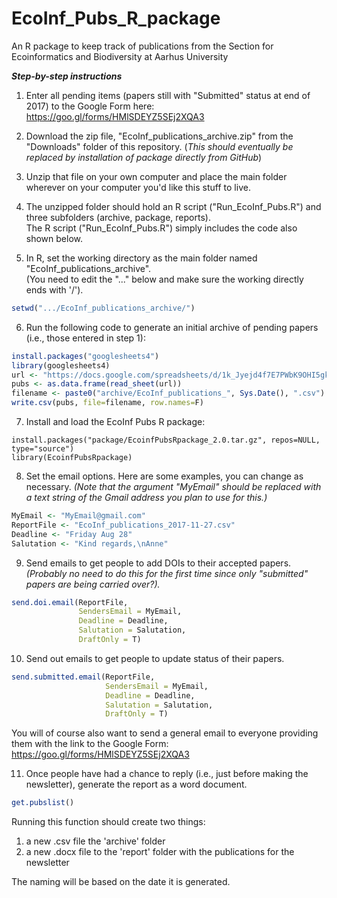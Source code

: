 # EcoInf_Pubs_R_package
An R package to keep track of publications from the Section for Ecoinformatics and Biodiversity at Aarhus University

***Step-by-step instructions***

1. Enter all pending items (papers still with "Submitted" status at end of 2017) to the Google Form here: https://goo.gl/forms/HMlSDEYZ5SEj2XQA3

2. Download the zip file, "EcoInf_publications_archive.zip" from the "Downloads" folder of this repository. (*This should eventually be replaced by installation of package directly from GitHub*)

3. Unzip that file on your own computer and place the main folder wherever on your computer you'd like this stuff to live.

4. The unzipped folder should hold an R script ("Run_EcoInf_Pubs.R") and three subfolders (archive, package, reports).  
The R script ("Run_EcoInf_Pubs.R") simply includes the code also shown below.

5. In R, set the working directory as the main folder named "EcoInf_publications_archive".  
(You need to edit the "..." below and make sure the working directly ends with '/').
``` r
setwd(".../EcoInf_publications_archive/")
```

6. Run the following code to generate an initial archive of pending papers (i.e., those entered in step 1):
``` r
install.packages("googlesheets4")
library(googlesheets4)
url <- "https://docs.google.com/spreadsheets/d/1k_Jyejd4f7E7PWbK9OHI5gkmSOymlfyA54hIfOpIm6g/edit?usp=sharing"
pubs <- as.data.frame(read_sheet(url))
filename <- paste0("archive/EcoInf_publications_", Sys.Date(), ".csv")
write.csv(pubs, file=filename, row.names=F)
```

7. Install and load the EcoInf Pubs R package:
```
install.packages("package/EcoinfPubsRpackage_2.0.tar.gz", repos=NULL, type="source")
library(EcoinfPubsRpackage)
```

8. Set the email options.  Here are some examples, you can change as necessary.  *(Note that the argument "MyEmail" should be replaced with a text string of the Gmail address you plan to use for this.)*
``` r
MyEmail <- "MyEmail@gmail.com"
ReportFile <- "EcoInf_publications_2017-11-27.csv"
Deadline <- "Friday Aug 28"
Salutation <- "Kind regards,\nAnne"
```

9. Send emails to get people to add DOIs to their accepted papers. *(Probably no need to do this for the first time since only "submitted" papers are being carried over?).*
``` r 
send.doi.email(ReportFile, 
               SendersEmail = MyEmail,
               Deadline = Deadline,
               Salutation = Salutation,
               DraftOnly = T)
```

10. Send out emails to get people to update status of their papers.
``` r
send.submitted.email(ReportFile, 
                     SendersEmail = MyEmail,
                     Deadline = Deadline,
                     Salutation = Salutation,
                     DraftOnly = T)
```

You will of course also want to send a general email to everyone providing them with the link to the Google Form:
https://goo.gl/forms/HMlSDEYZ5SEj2XQA3

11. Once people have had a chance to reply (i.e., just before making the newsletter), generate the report as a word document.
``` r
get.pubslist()
```
Running this function should create two things:
1) a new .csv file the 'archive' folder
2) a new .docx file to the 'report' folder with the publications for the newsletter

The naming will be based on the date it is generated.



